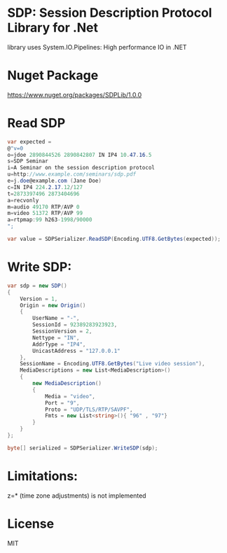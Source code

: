 # SDP: Session Description Protocol Library for .Net

library uses System.IO.Pipelines: High performance IO in .NET

# Nuget Package

https://www.nuget.org/packages/SDPLib/1.0.0

# Read SDP

```csharp
var expected = 
@"v=0
o=jdoe 2890844526 2890842807 IN IP4 10.47.16.5
s=SDP Seminar
i=A Seminar on the session description protocol
u=http://www.example.com/seminars/sdp.pdf
e=j.doe@example.com (Jane Doe)
c=IN IP4 224.2.17.12/127
t=2873397496 2873404696
a=recvonly
m=audio 49170 RTP/AVP 0
m=video 51372 RTP/AVP 99
a=rtpmap:99 h263-1998/90000
";

var value = SDPSerializer.ReadSDP(Encoding.UTF8.GetBytes(expected));

```

# Write SDP:

```csharp
var sdp = new SDP()
{
    Version = 1,
    Origin = new Origin()
    {
        UserName = "-",
        SessionId = 92389283923923,
        SessionVersion = 2,
        Nettype = "IN",
        AddrType = "IP4",
        UnicastAddress = "127.0.0.1"
    },
    SessionName = Encoding.UTF8.GetBytes("Live video session"),
    MediaDescriptions = new List<MediaDescription>()
    {
        new MediaDescription()
        {
            Media = "video",
            Port = "9",
            Proto = "UDP/TLS/RTP/SAVPF",
            Fmts = new List<string>(){ "96" , "97"}
        }
    }
};

byte[] serialized = SDPSerializer.WriteSDP(sdp);

```

# Limitations:

z=* (time zone adjustments) is not implemented


# License 

MIT
